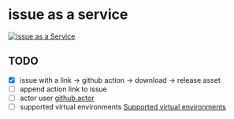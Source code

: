 # issue as a service

[![issue as a Service](https://img.shields.io/badge/iaas-issue%20as%20a%20service-green)](https://github.com/maguowei/iaas)

## TODO

- [x] issue with a link -> github action -> download -> release asset
- [ ] append action link to issue
- [ ] actor user [github.actor](https://help.github.com/en/articles/contexts-and-expression-syntax-for-github-actions#github-context)
- [ ] supported virtual environments [Supported virtual environments](https://help.github.com/en/articles/virtual-environments-for-github-actions#supported-virtual-environments)
